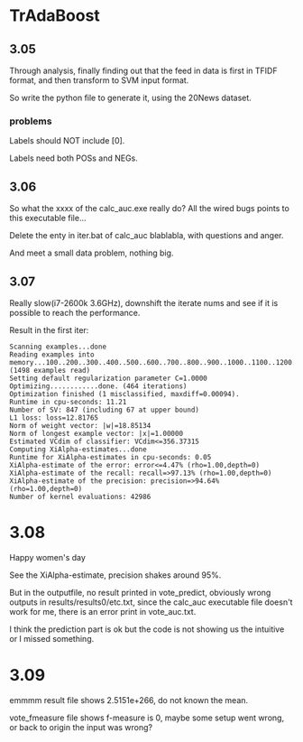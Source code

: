 # TrAdaBoost

## 3.05
Through analysis, finally finding out that the feed in data is first in TFIDF format, and then transform to SVM input format.

So write the python file to generate it, using the 20News dataset.
### problems
Labels should NOT include [0].

Labels need both POSs and NEGs.

## 3.06
So what the xxxx of the calc_auc.exe really do? All the wired bugs points to this executable file...

Delete the enty in iter.bat of calc_auc blablabla, with questions and anger.

And meet a small data problem, nothing big.

## 3.07
Really slow(i7-2600k 3.6GHz), downshift the iterate nums and see if it is possible to reach the performance.

Result in the first iter:

    Scanning examples...done
    Reading examples into memory...100..200..300..400..500..600..700..800..900..1000..1100..1200..1300..1400..OK. (1498 examples read)
    Setting default regularization parameter C=1.0000
    Optimizing............done. (464 iterations)
    Optimization finished (1 misclassified, maxdiff=0.00094).
    Runtime in cpu-seconds: 11.21
    Number of SV: 847 (including 67 at upper bound)
    L1 loss: loss=12.81765
    Norm of weight vector: |w|=18.85134
    Norm of longest example vector: |x|=1.00000
    Estimated VCdim of classifier: VCdim<=356.37315
    Computing XiAlpha-estimates...done
    Runtime for XiAlpha-estimates in cpu-seconds: 0.05
    XiAlpha-estimate of the error: error<=4.47% (rho=1.00,depth=0)
    XiAlpha-estimate of the recall: recall=>97.13% (rho=1.00,depth=0)
    XiAlpha-estimate of the precision: precision=>94.64% (rho=1.00,depth=0)
    Number of kernel evaluations: 42986

# 3.08
Happy women's day

See the XiAlpha-estimate, precision shakes around 95%.

But in the outputfile, no result printed in vote_predict, obviously wrong outputs in results/results0/etc.txt, since the calc_auc executable file doesn't work for me, there is an error print in vote_auc.txt.

I think the prediction part is ok but the code is not showing us the intuitive or I missed something.

# 3.09
emmmm result file shows 2.5151e+266, do not known the mean.

vote_fmeasure file shows f-measure is 0, maybe some setup went wrong, or back to origin the input was wrong?